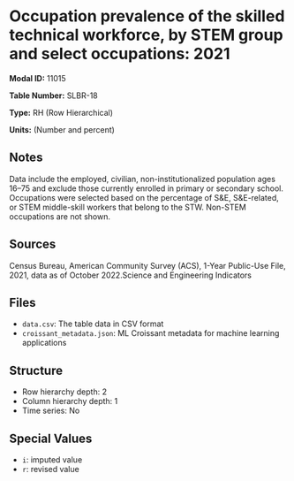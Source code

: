 # Occupation prevalence of the skilled technical workforce, by STEM group and select occupations: 2021

**Modal ID:** 11015

**Table Number:** SLBR-18

**Type:** RH (Row Hierarchical)

**Units:** (Number and percent)

## Notes

Data include the employed, civilian, non-institutionalized population ages 16–75 and exclude those currently enrolled in primary or secondary school. Occupations were selected based on the percentage of S&E, S&E-related, or STEM middle-skill workers that belong to the STW. Non-STEM occupations are not shown.

## Sources

Census Bureau, American Community Survey (ACS), 1-Year Public-Use File, 2021, data as of October 2022.Science and Engineering Indicators

## Files

- `data.csv`: The table data in CSV format
- `croissant_metadata.json`: ML Croissant metadata for machine learning applications

## Structure

- Row hierarchy depth: 2
- Column hierarchy depth: 1
- Time series: No

## Special Values

- `i`: imputed value
- `r`: revised value
